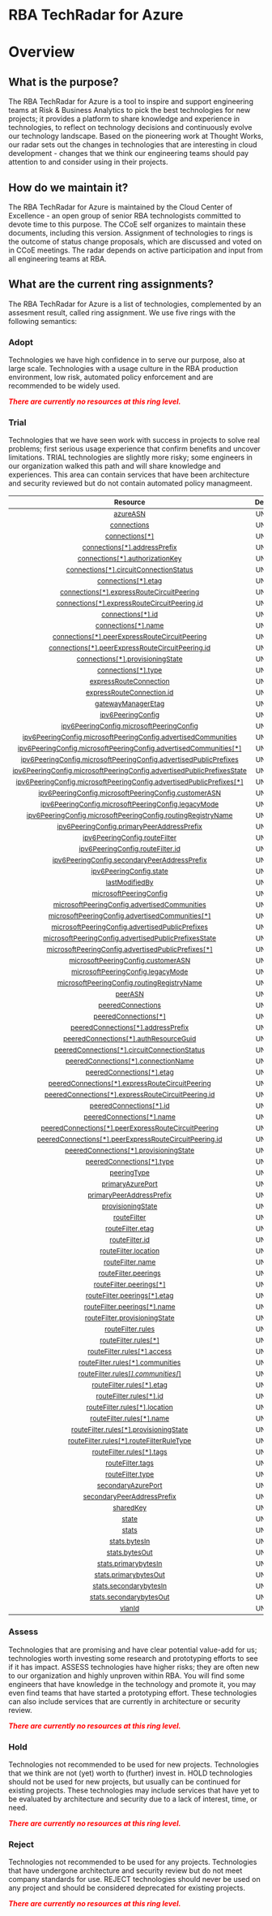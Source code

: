 
RBA TechRadar for Azure
=======================

# Overview

## What is the purpose?


The RBA TechRadar for Azure is a tool to inspire and support engineering teams at Risk & Business Analytics to pick the best technologies for new projects; it provides a platform to share knowledge and experience in technologies, to reflect on technology decisions and continuously evolve our technology landscape.  Based on the pioneering work at Thought Works, our radar sets out the changes in technologies that are interesting in cloud development - changes that we think our engineering teams should pay attention to and consider using in their projects.
## How do we maintain it?


The RBA TechRadar for Azure is maintained by the Cloud Center of Excellence - an open group of senior RBA technologists committed to devote time to this purpose.  The CCoE self organizes to maintain these documents, including this version.  Assignment of technologies to rings is the outcome of status change proposals, which are discussed and voted on in CCoE meetings.  The radar depends on active participation and input from all engineering teams at RBA.
## What are the current ring assignments?


The RBA TechRadar for Azure is a list of technologies, complemented by an assesment result, called ring assignment.  We use five rings with the following semantics:
### Adopt


Technologies we have high confidence in to serve our purpose, also at large scale.  Technologies with a usage culture in the RBA production environment, low risk, automated policy enforcement and are recommended to be widely used.  
  
***<font color="red"> There are currently no resources at this ring level. </font>***
### Trial


Technologies that we have seen work with success in projects to solve real problems;  first serious usage experience that confirm benefits and uncover limitations.  TRIAL technologies are slightly more risky; some engineers in our organization walked this path and will share knowledge and experiences.  This area can contain services that have been architecture and security reviewed but do not contain automated policy managmeent.  

|<sub>Resource</sub>|<sub>Description</sub>|<sub>Path</sub>|<sub>Status</sub>|
| :---: | :---: | :---: | :---: |
|<sub>[azureASN](https://github.com/openrba/python-azure-techradar/tree/master/Microsoft.Network/expressRouteCircuits/peerings/azureASN)</sub>|<sub>UNKNOWN</sub>|<sub>Microsoft.Network/expressRouteCircuits/peerings/azureASN</sub>|<sub>TRIAL</sub>|
|<sub>[connections](https://github.com/openrba/python-azure-techradar/tree/master/Microsoft.Network/expressRouteCircuits/peerings/connections)</sub>|<sub>UNKNOWN</sub>|<sub>Microsoft.Network/expressRouteCircuits/peerings/connections</sub>|<sub>TRIAL</sub>|
|<sub>[connections[*]](https://github.com/openrba/python-azure-techradar/tree/master/Microsoft.Network/expressRouteCircuits/peerings/connections[*])</sub>|<sub>UNKNOWN</sub>|<sub>Microsoft.Network/expressRouteCircuits/peerings/connections[*]</sub>|<sub>TRIAL</sub>|
|<sub>[connections[*].addressPrefix](https://github.com/openrba/python-azure-techradar/tree/master/Microsoft.Network/expressRouteCircuits/peerings/connections[*].addressPrefix)</sub>|<sub>UNKNOWN</sub>|<sub>Microsoft.Network/expressRouteCircuits/peerings/connections[*].addressPrefix</sub>|<sub>TRIAL</sub>|
|<sub>[connections[*].authorizationKey](https://github.com/openrba/python-azure-techradar/tree/master/Microsoft.Network/expressRouteCircuits/peerings/connections[*].authorizationKey)</sub>|<sub>UNKNOWN</sub>|<sub>Microsoft.Network/expressRouteCircuits/peerings/connections[*].authorizationKey</sub>|<sub>TRIAL</sub>|
|<sub>[connections[*].circuitConnectionStatus](https://github.com/openrba/python-azure-techradar/tree/master/Microsoft.Network/expressRouteCircuits/peerings/connections[*].circuitConnectionStatus)</sub>|<sub>UNKNOWN</sub>|<sub>Microsoft.Network/expressRouteCircuits/peerings/connections[*].circuitConnectionStatus</sub>|<sub>TRIAL</sub>|
|<sub>[connections[*].etag](https://github.com/openrba/python-azure-techradar/tree/master/Microsoft.Network/expressRouteCircuits/peerings/connections[*].etag)</sub>|<sub>UNKNOWN</sub>|<sub>Microsoft.Network/expressRouteCircuits/peerings/connections[*].etag</sub>|<sub>TRIAL</sub>|
|<sub>[connections[*].expressRouteCircuitPeering](https://github.com/openrba/python-azure-techradar/tree/master/Microsoft.Network/expressRouteCircuits/peerings/connections[*].expressRouteCircuitPeering)</sub>|<sub>UNKNOWN</sub>|<sub>Microsoft.Network/expressRouteCircuits/peerings/connections[*].expressRouteCircuitPeering</sub>|<sub>TRIAL</sub>|
|<sub>[connections[*].expressRouteCircuitPeering.id](https://github.com/openrba/python-azure-techradar/tree/master/Microsoft.Network/expressRouteCircuits/peerings/connections[*].expressRouteCircuitPeering.id)</sub>|<sub>UNKNOWN</sub>|<sub>Microsoft.Network/expressRouteCircuits/peerings/connections[*].expressRouteCircuitPeering.id</sub>|<sub>TRIAL</sub>|
|<sub>[connections[*].id](https://github.com/openrba/python-azure-techradar/tree/master/Microsoft.Network/expressRouteCircuits/peerings/connections[*].id)</sub>|<sub>UNKNOWN</sub>|<sub>Microsoft.Network/expressRouteCircuits/peerings/connections[*].id</sub>|<sub>TRIAL</sub>|
|<sub>[connections[*].name](https://github.com/openrba/python-azure-techradar/tree/master/Microsoft.Network/expressRouteCircuits/peerings/connections[*].name)</sub>|<sub>UNKNOWN</sub>|<sub>Microsoft.Network/expressRouteCircuits/peerings/connections[*].name</sub>|<sub>TRIAL</sub>|
|<sub>[connections[*].peerExpressRouteCircuitPeering](https://github.com/openrba/python-azure-techradar/tree/master/Microsoft.Network/expressRouteCircuits/peerings/connections[*].peerExpressRouteCircuitPeering)</sub>|<sub>UNKNOWN</sub>|<sub>Microsoft.Network/expressRouteCircuits/peerings/connections[*].peerExpressRouteCircuitPeering</sub>|<sub>TRIAL</sub>|
|<sub>[connections[*].peerExpressRouteCircuitPeering.id](https://github.com/openrba/python-azure-techradar/tree/master/Microsoft.Network/expressRouteCircuits/peerings/connections[*].peerExpressRouteCircuitPeering.id)</sub>|<sub>UNKNOWN</sub>|<sub>Microsoft.Network/expressRouteCircuits/peerings/connections[*].peerExpressRouteCircuitPeering.id</sub>|<sub>TRIAL</sub>|
|<sub>[connections[*].provisioningState](https://github.com/openrba/python-azure-techradar/tree/master/Microsoft.Network/expressRouteCircuits/peerings/connections[*].provisioningState)</sub>|<sub>UNKNOWN</sub>|<sub>Microsoft.Network/expressRouteCircuits/peerings/connections[*].provisioningState</sub>|<sub>TRIAL</sub>|
|<sub>[connections[*].type](https://github.com/openrba/python-azure-techradar/tree/master/Microsoft.Network/expressRouteCircuits/peerings/connections[*].type)</sub>|<sub>UNKNOWN</sub>|<sub>Microsoft.Network/expressRouteCircuits/peerings/connections[*].type</sub>|<sub>TRIAL</sub>|
|<sub>[expressRouteConnection](https://github.com/openrba/python-azure-techradar/tree/master/Microsoft.Network/expressRouteCircuits/peerings/expressRouteConnection)</sub>|<sub>UNKNOWN</sub>|<sub>Microsoft.Network/expressRouteCircuits/peerings/expressRouteConnection</sub>|<sub>TRIAL</sub>|
|<sub>[expressRouteConnection.id](https://github.com/openrba/python-azure-techradar/tree/master/Microsoft.Network/expressRouteCircuits/peerings/expressRouteConnection.id)</sub>|<sub>UNKNOWN</sub>|<sub>Microsoft.Network/expressRouteCircuits/peerings/expressRouteConnection.id</sub>|<sub>TRIAL</sub>|
|<sub>[gatewayManagerEtag](https://github.com/openrba/python-azure-techradar/tree/master/Microsoft.Network/expressRouteCircuits/peerings/gatewayManagerEtag)</sub>|<sub>UNKNOWN</sub>|<sub>Microsoft.Network/expressRouteCircuits/peerings/gatewayManagerEtag</sub>|<sub>TRIAL</sub>|
|<sub>[ipv6PeeringConfig](https://github.com/openrba/python-azure-techradar/tree/master/Microsoft.Network/expressRouteCircuits/peerings/ipv6PeeringConfig)</sub>|<sub>UNKNOWN</sub>|<sub>Microsoft.Network/expressRouteCircuits/peerings/ipv6PeeringConfig</sub>|<sub>TRIAL</sub>|
|<sub>[ipv6PeeringConfig.microsoftPeeringConfig](https://github.com/openrba/python-azure-techradar/tree/master/Microsoft.Network/expressRouteCircuits/peerings/ipv6PeeringConfig.microsoftPeeringConfig)</sub>|<sub>UNKNOWN</sub>|<sub>Microsoft.Network/expressRouteCircuits/peerings/ipv6PeeringConfig.microsoftPeeringConfig</sub>|<sub>TRIAL</sub>|
|<sub>[ipv6PeeringConfig.microsoftPeeringConfig.advertisedCommunities](https://github.com/openrba/python-azure-techradar/tree/master/Microsoft.Network/expressRouteCircuits/peerings/ipv6PeeringConfig.microsoftPeeringConfig.advertisedCommunities)</sub>|<sub>UNKNOWN</sub>|<sub>Microsoft.Network/expressRouteCircuits/peerings/ipv6PeeringConfig.microsoftPeeringConfig.advertisedCommunities</sub>|<sub>TRIAL</sub>|
|<sub>[ipv6PeeringConfig.microsoftPeeringConfig.advertisedCommunities[*]](https://github.com/openrba/python-azure-techradar/tree/master/Microsoft.Network/expressRouteCircuits/peerings/ipv6PeeringConfig.microsoftPeeringConfig.advertisedCommunities[*])</sub>|<sub>UNKNOWN</sub>|<sub>Microsoft.Network/expressRouteCircuits/peerings/ipv6PeeringConfig.microsoftPeeringConfig.advertisedCommunities[*]</sub>|<sub>TRIAL</sub>|
|<sub>[ipv6PeeringConfig.microsoftPeeringConfig.advertisedPublicPrefixes](https://github.com/openrba/python-azure-techradar/tree/master/Microsoft.Network/expressRouteCircuits/peerings/ipv6PeeringConfig.microsoftPeeringConfig.advertisedPublicPrefixes)</sub>|<sub>UNKNOWN</sub>|<sub>Microsoft.Network/expressRouteCircuits/peerings/ipv6PeeringConfig.microsoftPeeringConfig.advertisedPublicPrefixes</sub>|<sub>TRIAL</sub>|
|<sub>[ipv6PeeringConfig.microsoftPeeringConfig.advertisedPublicPrefixesState](https://github.com/openrba/python-azure-techradar/tree/master/Microsoft.Network/expressRouteCircuits/peerings/ipv6PeeringConfig.microsoftPeeringConfig.advertisedPublicPrefixesState)</sub>|<sub>UNKNOWN</sub>|<sub>Microsoft.Network/expressRouteCircuits/peerings/ipv6PeeringConfig.microsoftPeeringConfig.advertisedPublicPrefixesState</sub>|<sub>TRIAL</sub>|
|<sub>[ipv6PeeringConfig.microsoftPeeringConfig.advertisedPublicPrefixes[*]](https://github.com/openrba/python-azure-techradar/tree/master/Microsoft.Network/expressRouteCircuits/peerings/ipv6PeeringConfig.microsoftPeeringConfig.advertisedPublicPrefixes[*])</sub>|<sub>UNKNOWN</sub>|<sub>Microsoft.Network/expressRouteCircuits/peerings/ipv6PeeringConfig.microsoftPeeringConfig.advertisedPublicPrefixes[*]</sub>|<sub>TRIAL</sub>|
|<sub>[ipv6PeeringConfig.microsoftPeeringConfig.customerASN](https://github.com/openrba/python-azure-techradar/tree/master/Microsoft.Network/expressRouteCircuits/peerings/ipv6PeeringConfig.microsoftPeeringConfig.customerASN)</sub>|<sub>UNKNOWN</sub>|<sub>Microsoft.Network/expressRouteCircuits/peerings/ipv6PeeringConfig.microsoftPeeringConfig.customerASN</sub>|<sub>TRIAL</sub>|
|<sub>[ipv6PeeringConfig.microsoftPeeringConfig.legacyMode](https://github.com/openrba/python-azure-techradar/tree/master/Microsoft.Network/expressRouteCircuits/peerings/ipv6PeeringConfig.microsoftPeeringConfig.legacyMode)</sub>|<sub>UNKNOWN</sub>|<sub>Microsoft.Network/expressRouteCircuits/peerings/ipv6PeeringConfig.microsoftPeeringConfig.legacyMode</sub>|<sub>TRIAL</sub>|
|<sub>[ipv6PeeringConfig.microsoftPeeringConfig.routingRegistryName](https://github.com/openrba/python-azure-techradar/tree/master/Microsoft.Network/expressRouteCircuits/peerings/ipv6PeeringConfig.microsoftPeeringConfig.routingRegistryName)</sub>|<sub>UNKNOWN</sub>|<sub>Microsoft.Network/expressRouteCircuits/peerings/ipv6PeeringConfig.microsoftPeeringConfig.routingRegistryName</sub>|<sub>TRIAL</sub>|
|<sub>[ipv6PeeringConfig.primaryPeerAddressPrefix](https://github.com/openrba/python-azure-techradar/tree/master/Microsoft.Network/expressRouteCircuits/peerings/ipv6PeeringConfig.primaryPeerAddressPrefix)</sub>|<sub>UNKNOWN</sub>|<sub>Microsoft.Network/expressRouteCircuits/peerings/ipv6PeeringConfig.primaryPeerAddressPrefix</sub>|<sub>TRIAL</sub>|
|<sub>[ipv6PeeringConfig.routeFilter](https://github.com/openrba/python-azure-techradar/tree/master/Microsoft.Network/expressRouteCircuits/peerings/ipv6PeeringConfig.routeFilter)</sub>|<sub>UNKNOWN</sub>|<sub>Microsoft.Network/expressRouteCircuits/peerings/ipv6PeeringConfig.routeFilter</sub>|<sub>TRIAL</sub>|
|<sub>[ipv6PeeringConfig.routeFilter.id](https://github.com/openrba/python-azure-techradar/tree/master/Microsoft.Network/expressRouteCircuits/peerings/ipv6PeeringConfig.routeFilter.id)</sub>|<sub>UNKNOWN</sub>|<sub>Microsoft.Network/expressRouteCircuits/peerings/ipv6PeeringConfig.routeFilter.id</sub>|<sub>TRIAL</sub>|
|<sub>[ipv6PeeringConfig.secondaryPeerAddressPrefix](https://github.com/openrba/python-azure-techradar/tree/master/Microsoft.Network/expressRouteCircuits/peerings/ipv6PeeringConfig.secondaryPeerAddressPrefix)</sub>|<sub>UNKNOWN</sub>|<sub>Microsoft.Network/expressRouteCircuits/peerings/ipv6PeeringConfig.secondaryPeerAddressPrefix</sub>|<sub>TRIAL</sub>|
|<sub>[ipv6PeeringConfig.state](https://github.com/openrba/python-azure-techradar/tree/master/Microsoft.Network/expressRouteCircuits/peerings/ipv6PeeringConfig.state)</sub>|<sub>UNKNOWN</sub>|<sub>Microsoft.Network/expressRouteCircuits/peerings/ipv6PeeringConfig.state</sub>|<sub>TRIAL</sub>|
|<sub>[lastModifiedBy](https://github.com/openrba/python-azure-techradar/tree/master/Microsoft.Network/expressRouteCircuits/peerings/lastModifiedBy)</sub>|<sub>UNKNOWN</sub>|<sub>Microsoft.Network/expressRouteCircuits/peerings/lastModifiedBy</sub>|<sub>TRIAL</sub>|
|<sub>[microsoftPeeringConfig](https://github.com/openrba/python-azure-techradar/tree/master/Microsoft.Network/expressRouteCircuits/peerings/microsoftPeeringConfig)</sub>|<sub>UNKNOWN</sub>|<sub>Microsoft.Network/expressRouteCircuits/peerings/microsoftPeeringConfig</sub>|<sub>TRIAL</sub>|
|<sub>[microsoftPeeringConfig.advertisedCommunities](https://github.com/openrba/python-azure-techradar/tree/master/Microsoft.Network/expressRouteCircuits/peerings/microsoftPeeringConfig.advertisedCommunities)</sub>|<sub>UNKNOWN</sub>|<sub>Microsoft.Network/expressRouteCircuits/peerings/microsoftPeeringConfig.advertisedCommunities</sub>|<sub>TRIAL</sub>|
|<sub>[microsoftPeeringConfig.advertisedCommunities[*]](https://github.com/openrba/python-azure-techradar/tree/master/Microsoft.Network/expressRouteCircuits/peerings/microsoftPeeringConfig.advertisedCommunities[*])</sub>|<sub>UNKNOWN</sub>|<sub>Microsoft.Network/expressRouteCircuits/peerings/microsoftPeeringConfig.advertisedCommunities[*]</sub>|<sub>TRIAL</sub>|
|<sub>[microsoftPeeringConfig.advertisedPublicPrefixes](https://github.com/openrba/python-azure-techradar/tree/master/Microsoft.Network/expressRouteCircuits/peerings/microsoftPeeringConfig.advertisedPublicPrefixes)</sub>|<sub>UNKNOWN</sub>|<sub>Microsoft.Network/expressRouteCircuits/peerings/microsoftPeeringConfig.advertisedPublicPrefixes</sub>|<sub>TRIAL</sub>|
|<sub>[microsoftPeeringConfig.advertisedPublicPrefixesState](https://github.com/openrba/python-azure-techradar/tree/master/Microsoft.Network/expressRouteCircuits/peerings/microsoftPeeringConfig.advertisedPublicPrefixesState)</sub>|<sub>UNKNOWN</sub>|<sub>Microsoft.Network/expressRouteCircuits/peerings/microsoftPeeringConfig.advertisedPublicPrefixesState</sub>|<sub>TRIAL</sub>|
|<sub>[microsoftPeeringConfig.advertisedPublicPrefixes[*]](https://github.com/openrba/python-azure-techradar/tree/master/Microsoft.Network/expressRouteCircuits/peerings/microsoftPeeringConfig.advertisedPublicPrefixes[*])</sub>|<sub>UNKNOWN</sub>|<sub>Microsoft.Network/expressRouteCircuits/peerings/microsoftPeeringConfig.advertisedPublicPrefixes[*]</sub>|<sub>TRIAL</sub>|
|<sub>[microsoftPeeringConfig.customerASN](https://github.com/openrba/python-azure-techradar/tree/master/Microsoft.Network/expressRouteCircuits/peerings/microsoftPeeringConfig.customerASN)</sub>|<sub>UNKNOWN</sub>|<sub>Microsoft.Network/expressRouteCircuits/peerings/microsoftPeeringConfig.customerASN</sub>|<sub>TRIAL</sub>|
|<sub>[microsoftPeeringConfig.legacyMode](https://github.com/openrba/python-azure-techradar/tree/master/Microsoft.Network/expressRouteCircuits/peerings/microsoftPeeringConfig.legacyMode)</sub>|<sub>UNKNOWN</sub>|<sub>Microsoft.Network/expressRouteCircuits/peerings/microsoftPeeringConfig.legacyMode</sub>|<sub>TRIAL</sub>|
|<sub>[microsoftPeeringConfig.routingRegistryName](https://github.com/openrba/python-azure-techradar/tree/master/Microsoft.Network/expressRouteCircuits/peerings/microsoftPeeringConfig.routingRegistryName)</sub>|<sub>UNKNOWN</sub>|<sub>Microsoft.Network/expressRouteCircuits/peerings/microsoftPeeringConfig.routingRegistryName</sub>|<sub>TRIAL</sub>|
|<sub>[peerASN](https://github.com/openrba/python-azure-techradar/tree/master/Microsoft.Network/expressRouteCircuits/peerings/peerASN)</sub>|<sub>UNKNOWN</sub>|<sub>Microsoft.Network/expressRouteCircuits/peerings/peerASN</sub>|<sub>TRIAL</sub>|
|<sub>[peeredConnections](https://github.com/openrba/python-azure-techradar/tree/master/Microsoft.Network/expressRouteCircuits/peerings/peeredConnections)</sub>|<sub>UNKNOWN</sub>|<sub>Microsoft.Network/expressRouteCircuits/peerings/peeredConnections</sub>|<sub>TRIAL</sub>|
|<sub>[peeredConnections[*]](https://github.com/openrba/python-azure-techradar/tree/master/Microsoft.Network/expressRouteCircuits/peerings/peeredConnections[*])</sub>|<sub>UNKNOWN</sub>|<sub>Microsoft.Network/expressRouteCircuits/peerings/peeredConnections[*]</sub>|<sub>TRIAL</sub>|
|<sub>[peeredConnections[*].addressPrefix](https://github.com/openrba/python-azure-techradar/tree/master/Microsoft.Network/expressRouteCircuits/peerings/peeredConnections[*].addressPrefix)</sub>|<sub>UNKNOWN</sub>|<sub>Microsoft.Network/expressRouteCircuits/peerings/peeredConnections[*].addressPrefix</sub>|<sub>TRIAL</sub>|
|<sub>[peeredConnections[*].authResourceGuid](https://github.com/openrba/python-azure-techradar/tree/master/Microsoft.Network/expressRouteCircuits/peerings/peeredConnections[*].authResourceGuid)</sub>|<sub>UNKNOWN</sub>|<sub>Microsoft.Network/expressRouteCircuits/peerings/peeredConnections[*].authResourceGuid</sub>|<sub>TRIAL</sub>|
|<sub>[peeredConnections[*].circuitConnectionStatus](https://github.com/openrba/python-azure-techradar/tree/master/Microsoft.Network/expressRouteCircuits/peerings/peeredConnections[*].circuitConnectionStatus)</sub>|<sub>UNKNOWN</sub>|<sub>Microsoft.Network/expressRouteCircuits/peerings/peeredConnections[*].circuitConnectionStatus</sub>|<sub>TRIAL</sub>|
|<sub>[peeredConnections[*].connectionName](https://github.com/openrba/python-azure-techradar/tree/master/Microsoft.Network/expressRouteCircuits/peerings/peeredConnections[*].connectionName)</sub>|<sub>UNKNOWN</sub>|<sub>Microsoft.Network/expressRouteCircuits/peerings/peeredConnections[*].connectionName</sub>|<sub>TRIAL</sub>|
|<sub>[peeredConnections[*].etag](https://github.com/openrba/python-azure-techradar/tree/master/Microsoft.Network/expressRouteCircuits/peerings/peeredConnections[*].etag)</sub>|<sub>UNKNOWN</sub>|<sub>Microsoft.Network/expressRouteCircuits/peerings/peeredConnections[*].etag</sub>|<sub>TRIAL</sub>|
|<sub>[peeredConnections[*].expressRouteCircuitPeering](https://github.com/openrba/python-azure-techradar/tree/master/Microsoft.Network/expressRouteCircuits/peerings/peeredConnections[*].expressRouteCircuitPeering)</sub>|<sub>UNKNOWN</sub>|<sub>Microsoft.Network/expressRouteCircuits/peerings/peeredConnections[*].expressRouteCircuitPeering</sub>|<sub>TRIAL</sub>|
|<sub>[peeredConnections[*].expressRouteCircuitPeering.id](https://github.com/openrba/python-azure-techradar/tree/master/Microsoft.Network/expressRouteCircuits/peerings/peeredConnections[*].expressRouteCircuitPeering.id)</sub>|<sub>UNKNOWN</sub>|<sub>Microsoft.Network/expressRouteCircuits/peerings/peeredConnections[*].expressRouteCircuitPeering.id</sub>|<sub>TRIAL</sub>|
|<sub>[peeredConnections[*].id](https://github.com/openrba/python-azure-techradar/tree/master/Microsoft.Network/expressRouteCircuits/peerings/peeredConnections[*].id)</sub>|<sub>UNKNOWN</sub>|<sub>Microsoft.Network/expressRouteCircuits/peerings/peeredConnections[*].id</sub>|<sub>TRIAL</sub>|
|<sub>[peeredConnections[*].name](https://github.com/openrba/python-azure-techradar/tree/master/Microsoft.Network/expressRouteCircuits/peerings/peeredConnections[*].name)</sub>|<sub>UNKNOWN</sub>|<sub>Microsoft.Network/expressRouteCircuits/peerings/peeredConnections[*].name</sub>|<sub>TRIAL</sub>|
|<sub>[peeredConnections[*].peerExpressRouteCircuitPeering](https://github.com/openrba/python-azure-techradar/tree/master/Microsoft.Network/expressRouteCircuits/peerings/peeredConnections[*].peerExpressRouteCircuitPeering)</sub>|<sub>UNKNOWN</sub>|<sub>Microsoft.Network/expressRouteCircuits/peerings/peeredConnections[*].peerExpressRouteCircuitPeering</sub>|<sub>TRIAL</sub>|
|<sub>[peeredConnections[*].peerExpressRouteCircuitPeering.id](https://github.com/openrba/python-azure-techradar/tree/master/Microsoft.Network/expressRouteCircuits/peerings/peeredConnections[*].peerExpressRouteCircuitPeering.id)</sub>|<sub>UNKNOWN</sub>|<sub>Microsoft.Network/expressRouteCircuits/peerings/peeredConnections[*].peerExpressRouteCircuitPeering.id</sub>|<sub>TRIAL</sub>|
|<sub>[peeredConnections[*].provisioningState](https://github.com/openrba/python-azure-techradar/tree/master/Microsoft.Network/expressRouteCircuits/peerings/peeredConnections[*].provisioningState)</sub>|<sub>UNKNOWN</sub>|<sub>Microsoft.Network/expressRouteCircuits/peerings/peeredConnections[*].provisioningState</sub>|<sub>TRIAL</sub>|
|<sub>[peeredConnections[*].type](https://github.com/openrba/python-azure-techradar/tree/master/Microsoft.Network/expressRouteCircuits/peerings/peeredConnections[*].type)</sub>|<sub>UNKNOWN</sub>|<sub>Microsoft.Network/expressRouteCircuits/peerings/peeredConnections[*].type</sub>|<sub>TRIAL</sub>|
|<sub>[peeringType](https://github.com/openrba/python-azure-techradar/tree/master/Microsoft.Network/expressRouteCircuits/peerings/peeringType)</sub>|<sub>UNKNOWN</sub>|<sub>Microsoft.Network/expressRouteCircuits/peerings/peeringType</sub>|<sub>TRIAL</sub>|
|<sub>[primaryAzurePort](https://github.com/openrba/python-azure-techradar/tree/master/Microsoft.Network/expressRouteCircuits/peerings/primaryAzurePort)</sub>|<sub>UNKNOWN</sub>|<sub>Microsoft.Network/expressRouteCircuits/peerings/primaryAzurePort</sub>|<sub>TRIAL</sub>|
|<sub>[primaryPeerAddressPrefix](https://github.com/openrba/python-azure-techradar/tree/master/Microsoft.Network/expressRouteCircuits/peerings/primaryPeerAddressPrefix)</sub>|<sub>UNKNOWN</sub>|<sub>Microsoft.Network/expressRouteCircuits/peerings/primaryPeerAddressPrefix</sub>|<sub>TRIAL</sub>|
|<sub>[provisioningState](https://github.com/openrba/python-azure-techradar/tree/master/Microsoft.Network/expressRouteCircuits/peerings/provisioningState)</sub>|<sub>UNKNOWN</sub>|<sub>Microsoft.Network/expressRouteCircuits/peerings/provisioningState</sub>|<sub>TRIAL</sub>|
|<sub>[routeFilter](https://github.com/openrba/python-azure-techradar/tree/master/Microsoft.Network/expressRouteCircuits/peerings/routeFilter)</sub>|<sub>UNKNOWN</sub>|<sub>Microsoft.Network/expressRouteCircuits/peerings/routeFilter</sub>|<sub>TRIAL</sub>|
|<sub>[routeFilter.etag](https://github.com/openrba/python-azure-techradar/tree/master/Microsoft.Network/expressRouteCircuits/peerings/routeFilter.etag)</sub>|<sub>UNKNOWN</sub>|<sub>Microsoft.Network/expressRouteCircuits/peerings/routeFilter.etag</sub>|<sub>TRIAL</sub>|
|<sub>[routeFilter.id](https://github.com/openrba/python-azure-techradar/tree/master/Microsoft.Network/expressRouteCircuits/peerings/routeFilter.id)</sub>|<sub>UNKNOWN</sub>|<sub>Microsoft.Network/expressRouteCircuits/peerings/routeFilter.id</sub>|<sub>TRIAL</sub>|
|<sub>[routeFilter.location](https://github.com/openrba/python-azure-techradar/tree/master/Microsoft.Network/expressRouteCircuits/peerings/routeFilter.location)</sub>|<sub>UNKNOWN</sub>|<sub>Microsoft.Network/expressRouteCircuits/peerings/routeFilter.location</sub>|<sub>TRIAL</sub>|
|<sub>[routeFilter.name](https://github.com/openrba/python-azure-techradar/tree/master/Microsoft.Network/expressRouteCircuits/peerings/routeFilter.name)</sub>|<sub>UNKNOWN</sub>|<sub>Microsoft.Network/expressRouteCircuits/peerings/routeFilter.name</sub>|<sub>TRIAL</sub>|
|<sub>[routeFilter.peerings](https://github.com/openrba/python-azure-techradar/tree/master/Microsoft.Network/expressRouteCircuits/peerings/routeFilter.peerings)</sub>|<sub>UNKNOWN</sub>|<sub>Microsoft.Network/expressRouteCircuits/peerings/routeFilter.peerings</sub>|<sub>TRIAL</sub>|
|<sub>[routeFilter.peerings[*]](https://github.com/openrba/python-azure-techradar/tree/master/Microsoft.Network/expressRouteCircuits/peerings/routeFilter.peerings[*])</sub>|<sub>UNKNOWN</sub>|<sub>Microsoft.Network/expressRouteCircuits/peerings/routeFilter.peerings[*]</sub>|<sub>TRIAL</sub>|
|<sub>[routeFilter.peerings[*].etag](https://github.com/openrba/python-azure-techradar/tree/master/Microsoft.Network/expressRouteCircuits/peerings/routeFilter.peerings[*].etag)</sub>|<sub>UNKNOWN</sub>|<sub>Microsoft.Network/expressRouteCircuits/peerings/routeFilter.peerings[*].etag</sub>|<sub>TRIAL</sub>|
|<sub>[routeFilter.peerings[*].name](https://github.com/openrba/python-azure-techradar/tree/master/Microsoft.Network/expressRouteCircuits/peerings/routeFilter.peerings[*].name)</sub>|<sub>UNKNOWN</sub>|<sub>Microsoft.Network/expressRouteCircuits/peerings/routeFilter.peerings[*].name</sub>|<sub>TRIAL</sub>|
|<sub>[routeFilter.provisioningState](https://github.com/openrba/python-azure-techradar/tree/master/Microsoft.Network/expressRouteCircuits/peerings/routeFilter.provisioningState)</sub>|<sub>UNKNOWN</sub>|<sub>Microsoft.Network/expressRouteCircuits/peerings/routeFilter.provisioningState</sub>|<sub>TRIAL</sub>|
|<sub>[routeFilter.rules](https://github.com/openrba/python-azure-techradar/tree/master/Microsoft.Network/expressRouteCircuits/peerings/routeFilter.rules)</sub>|<sub>UNKNOWN</sub>|<sub>Microsoft.Network/expressRouteCircuits/peerings/routeFilter.rules</sub>|<sub>TRIAL</sub>|
|<sub>[routeFilter.rules[*]](https://github.com/openrba/python-azure-techradar/tree/master/Microsoft.Network/expressRouteCircuits/peerings/routeFilter.rules[*])</sub>|<sub>UNKNOWN</sub>|<sub>Microsoft.Network/expressRouteCircuits/peerings/routeFilter.rules[*]</sub>|<sub>TRIAL</sub>|
|<sub>[routeFilter.rules[*].access](https://github.com/openrba/python-azure-techradar/tree/master/Microsoft.Network/expressRouteCircuits/peerings/routeFilter.rules[*].access)</sub>|<sub>UNKNOWN</sub>|<sub>Microsoft.Network/expressRouteCircuits/peerings/routeFilter.rules[*].access</sub>|<sub>TRIAL</sub>|
|<sub>[routeFilter.rules[*].communities](https://github.com/openrba/python-azure-techradar/tree/master/Microsoft.Network/expressRouteCircuits/peerings/routeFilter.rules[*].communities)</sub>|<sub>UNKNOWN</sub>|<sub>Microsoft.Network/expressRouteCircuits/peerings/routeFilter.rules[*].communities</sub>|<sub>TRIAL</sub>|
|<sub>[routeFilter.rules[*].communities[*]](https://github.com/openrba/python-azure-techradar/tree/master/Microsoft.Network/expressRouteCircuits/peerings/routeFilter.rules[*].communities[*])</sub>|<sub>UNKNOWN</sub>|<sub>Microsoft.Network/expressRouteCircuits/peerings/routeFilter.rules[*].communities[*]</sub>|<sub>TRIAL</sub>|
|<sub>[routeFilter.rules[*].etag](https://github.com/openrba/python-azure-techradar/tree/master/Microsoft.Network/expressRouteCircuits/peerings/routeFilter.rules[*].etag)</sub>|<sub>UNKNOWN</sub>|<sub>Microsoft.Network/expressRouteCircuits/peerings/routeFilter.rules[*].etag</sub>|<sub>TRIAL</sub>|
|<sub>[routeFilter.rules[*].id](https://github.com/openrba/python-azure-techradar/tree/master/Microsoft.Network/expressRouteCircuits/peerings/routeFilter.rules[*].id)</sub>|<sub>UNKNOWN</sub>|<sub>Microsoft.Network/expressRouteCircuits/peerings/routeFilter.rules[*].id</sub>|<sub>TRIAL</sub>|
|<sub>[routeFilter.rules[*].location](https://github.com/openrba/python-azure-techradar/tree/master/Microsoft.Network/expressRouteCircuits/peerings/routeFilter.rules[*].location)</sub>|<sub>UNKNOWN</sub>|<sub>Microsoft.Network/expressRouteCircuits/peerings/routeFilter.rules[*].location</sub>|<sub>TRIAL</sub>|
|<sub>[routeFilter.rules[*].name](https://github.com/openrba/python-azure-techradar/tree/master/Microsoft.Network/expressRouteCircuits/peerings/routeFilter.rules[*].name)</sub>|<sub>UNKNOWN</sub>|<sub>Microsoft.Network/expressRouteCircuits/peerings/routeFilter.rules[*].name</sub>|<sub>TRIAL</sub>|
|<sub>[routeFilter.rules[*].provisioningState](https://github.com/openrba/python-azure-techradar/tree/master/Microsoft.Network/expressRouteCircuits/peerings/routeFilter.rules[*].provisioningState)</sub>|<sub>UNKNOWN</sub>|<sub>Microsoft.Network/expressRouteCircuits/peerings/routeFilter.rules[*].provisioningState</sub>|<sub>TRIAL</sub>|
|<sub>[routeFilter.rules[*].routeFilterRuleType](https://github.com/openrba/python-azure-techradar/tree/master/Microsoft.Network/expressRouteCircuits/peerings/routeFilter.rules[*].routeFilterRuleType)</sub>|<sub>UNKNOWN</sub>|<sub>Microsoft.Network/expressRouteCircuits/peerings/routeFilter.rules[*].routeFilterRuleType</sub>|<sub>TRIAL</sub>|
|<sub>[routeFilter.rules[*].tags](https://github.com/openrba/python-azure-techradar/tree/master/Microsoft.Network/expressRouteCircuits/peerings/routeFilter.rules[*].tags)</sub>|<sub>UNKNOWN</sub>|<sub>Microsoft.Network/expressRouteCircuits/peerings/routeFilter.rules[*].tags</sub>|<sub>TRIAL</sub>|
|<sub>[routeFilter.tags](https://github.com/openrba/python-azure-techradar/tree/master/Microsoft.Network/expressRouteCircuits/peerings/routeFilter.tags)</sub>|<sub>UNKNOWN</sub>|<sub>Microsoft.Network/expressRouteCircuits/peerings/routeFilter.tags</sub>|<sub>TRIAL</sub>|
|<sub>[routeFilter.type](https://github.com/openrba/python-azure-techradar/tree/master/Microsoft.Network/expressRouteCircuits/peerings/routeFilter.type)</sub>|<sub>UNKNOWN</sub>|<sub>Microsoft.Network/expressRouteCircuits/peerings/routeFilter.type</sub>|<sub>TRIAL</sub>|
|<sub>[secondaryAzurePort](https://github.com/openrba/python-azure-techradar/tree/master/Microsoft.Network/expressRouteCircuits/peerings/secondaryAzurePort)</sub>|<sub>UNKNOWN</sub>|<sub>Microsoft.Network/expressRouteCircuits/peerings/secondaryAzurePort</sub>|<sub>TRIAL</sub>|
|<sub>[secondaryPeerAddressPrefix](https://github.com/openrba/python-azure-techradar/tree/master/Microsoft.Network/expressRouteCircuits/peerings/secondaryPeerAddressPrefix)</sub>|<sub>UNKNOWN</sub>|<sub>Microsoft.Network/expressRouteCircuits/peerings/secondaryPeerAddressPrefix</sub>|<sub>TRIAL</sub>|
|<sub>[sharedKey](https://github.com/openrba/python-azure-techradar/tree/master/Microsoft.Network/expressRouteCircuits/peerings/sharedKey)</sub>|<sub>UNKNOWN</sub>|<sub>Microsoft.Network/expressRouteCircuits/peerings/sharedKey</sub>|<sub>TRIAL</sub>|
|<sub>[state](https://github.com/openrba/python-azure-techradar/tree/master/Microsoft.Network/expressRouteCircuits/peerings/state)</sub>|<sub>UNKNOWN</sub>|<sub>Microsoft.Network/expressRouteCircuits/peerings/state</sub>|<sub>TRIAL</sub>|
|<sub>[stats](https://github.com/openrba/python-azure-techradar/tree/master/Microsoft.Network/expressRouteCircuits/peerings/stats)</sub>|<sub>UNKNOWN</sub>|<sub>Microsoft.Network/expressRouteCircuits/peerings/stats</sub>|<sub>TRIAL</sub>|
|<sub>[stats.bytesIn](https://github.com/openrba/python-azure-techradar/tree/master/Microsoft.Network/expressRouteCircuits/peerings/stats.bytesIn)</sub>|<sub>UNKNOWN</sub>|<sub>Microsoft.Network/expressRouteCircuits/peerings/stats.bytesIn</sub>|<sub>TRIAL</sub>|
|<sub>[stats.bytesOut](https://github.com/openrba/python-azure-techradar/tree/master/Microsoft.Network/expressRouteCircuits/peerings/stats.bytesOut)</sub>|<sub>UNKNOWN</sub>|<sub>Microsoft.Network/expressRouteCircuits/peerings/stats.bytesOut</sub>|<sub>TRIAL</sub>|
|<sub>[stats.primarybytesIn](https://github.com/openrba/python-azure-techradar/tree/master/Microsoft.Network/expressRouteCircuits/peerings/stats.primarybytesIn)</sub>|<sub>UNKNOWN</sub>|<sub>Microsoft.Network/expressRouteCircuits/peerings/stats.primarybytesIn</sub>|<sub>TRIAL</sub>|
|<sub>[stats.primarybytesOut](https://github.com/openrba/python-azure-techradar/tree/master/Microsoft.Network/expressRouteCircuits/peerings/stats.primarybytesOut)</sub>|<sub>UNKNOWN</sub>|<sub>Microsoft.Network/expressRouteCircuits/peerings/stats.primarybytesOut</sub>|<sub>TRIAL</sub>|
|<sub>[stats.secondarybytesIn](https://github.com/openrba/python-azure-techradar/tree/master/Microsoft.Network/expressRouteCircuits/peerings/stats.secondarybytesIn)</sub>|<sub>UNKNOWN</sub>|<sub>Microsoft.Network/expressRouteCircuits/peerings/stats.secondarybytesIn</sub>|<sub>TRIAL</sub>|
|<sub>[stats.secondarybytesOut](https://github.com/openrba/python-azure-techradar/tree/master/Microsoft.Network/expressRouteCircuits/peerings/stats.secondarybytesOut)</sub>|<sub>UNKNOWN</sub>|<sub>Microsoft.Network/expressRouteCircuits/peerings/stats.secondarybytesOut</sub>|<sub>TRIAL</sub>|
|<sub>[vlanId](https://github.com/openrba/python-azure-techradar/tree/master/Microsoft.Network/expressRouteCircuits/peerings/vlanId)</sub>|<sub>UNKNOWN</sub>|<sub>Microsoft.Network/expressRouteCircuits/peerings/vlanId</sub>|<sub>TRIAL</sub>|

### Assess


Technologies that are promising and have clear potential value-add for us; technologies worth investing some research and prototyping efforts to see if it has impact.  ASSESS technologies have higher risks;  they are often new to our organization and highly unproven within RBA.  You will find some engineers that have knowledge in the technology and promote it, you may even find teams that have started a prototyping effort.  These technologies can also include services that are currently in architecture or security review.  
  
***<font color="red"> There are currently no resources at this ring level. </font>***
### Hold


Technologies not recommended to be used for new projects. Technologies that we think are not (yet) worth to (further) invest in.  HOLD technologies should not be used for new projects, but usually can be continued for existing projects.  These technologies may include services that have yet to be evaluated by architecture and security due to a lack of interest, time, or need.  
  
***<font color="red"> There are currently no resources at this ring level. </font>***
### Reject


Technologies not recommended to be used for any projects. Technologies that have undergone architecture and security review but do not meet company standards for use.  REJECT technologies should never be used on any project and should be considered deprecated for existing projects.  
  
***<font color="red"> There are currently no resources at this ring level. </font>***